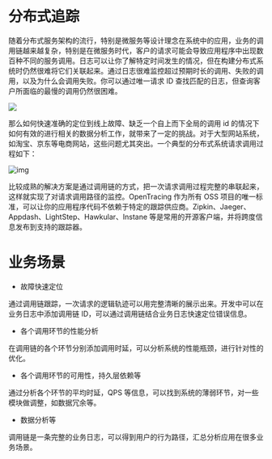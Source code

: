 

# 分布式追踪

随着分布式服务架构的流行，特别是微服务等设计理念在系统中的应用，业务的调用链越来越复杂，特别是在微服务时代，客户的请求可能会导致应用程序中出现数百种不同的服务调用。日志可以让你了解特定时间发生的情况，但在构建分布式系统时仍然很难将它们关联起来。通过日志很难监控超过预期时长的调用、失败的调用，以及为什么会调用失败。你可以通过唯一请求 ID 查找匹配的日志，但查询客户所面临的最慢的调用仍然很困难。

![](https://i.postimg.cc/YS9Y9xYy/image.png)

那么如何快速准确的定位到线上故障、缺乏一个自上而下全局的调用 id 的情况下如何有效的进行相关的数据分析工作，就带来了一定的挑战。对于大型网站系统，如淘宝、京东等电商网站，这些问题尤其突出。一个典型的分布式系统请求调用过程如下：

![img](http://images2015.cnblogs.com/blog/524341/201607/524341-20160727211005747-332815071.png)

比较成熟的解决方案是通过调用链的方式，把一次请求调用过程完整的串联起来，这样就实现了对请求调用路径的监控。OpenTracing 作为所有 OSS 项目的唯一标准，可以让你的应用程序代码不依赖于特定的跟踪供应商。Zipkin、Jaeger、Appdash、LightStep、Hawkular、Instane 等是常用的开源客户端，并将跨度信息发布到支持的跟踪器。

# 业务场景

- 故障快速定位

通过调用链跟踪，一次请求的逻辑轨迹可以用完整清晰的展示出来。开发中可以在业务日志中添加调用链 ID，可以通过调用链结合业务日志快速定位错误信息。

- 各个调用环节的性能分析

在调用链的各个环节分别添加调用时延，可以分析系统的性能瓶颈，进行针对性的优化。

- 各个调用环节的可用性，持久层依赖等

通过分析各个环节的平均时延，QPS 等信息，可以找到系统的薄弱环节，对一些模块做调整，如数据冗余等。

- 数据分析等

调用链是一条完整的业务日志，可以得到用户的行为路径，汇总分析应用在很多业务场景。

